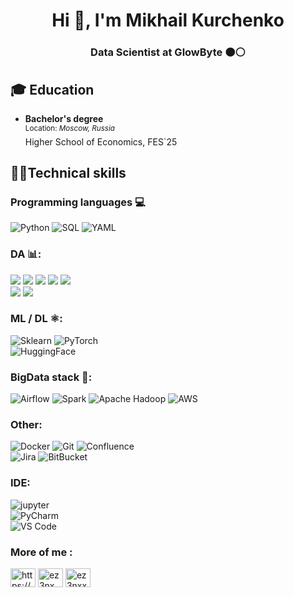 <h1 align="center">Hi 👋, I'm Mikhail Kurchenko</h1>
<h3 align="center">Data Scientist at GlowByte 🟠⚪</h3>

## 🎓 Education

- **Bachelor's degree**<br />
  <sup>Location: *Moscow, Russia* </sup><br />
  Higher School of Economics, FES`25

## 👨‍💻Technical skills

### Programming languages 💻
![Python](https://img.shields.io/badge/python-black?style=for-the-badge&logo=python)
![SQL](https://img.shields.io/badge/sql-black?style=for-the-badge)
![YAML](https://img.shields.io/badge/yaml-black?style=for-the-badge&logo=yaml&logoColor=white)

### DA 📊:
![](https://img.shields.io/badge/Numpy-informational?style=flat&logo=numpy&color=3C5186)
![](https://img.shields.io/badge/Pandas-informational?style=flat&logo=pandas&color=3C5186)
![](https://img.shields.io/badge/Scipy-informational?style=flat&logo=scipy&color=3C5186)
![](https://img.shields.io/badge/Plotly-informational?style=flat&logo=plotly&color=3C5186)
![](https://img.shields.io/badge/Polars-informational?style=flat&logo=polars&logoColor=white&color=3C5186) <br>
![](https://img.shields.io/badge/Seaborn-informational?style=flat&logo=seaborn&color=3C5186)
![](https://img.shields.io/badge/Matplotlib-informational?style=flat&color=3C5186)

### ML / DL ⚛:
![Sklearn](https://img.shields.io/badge/Scikit--learn-black?style=for-the-badge&logo=scikitlearn)
![PyTorch](https://img.shields.io/badge/PyTorch-black?style=for-the-badge&logo=PyTorch) <br>
![HuggingFace](https://img.shields.io/badge/huggingface-black?style=for-the-badge&logo=huggingface)



### BigData stack 🐘: 
![Airflow](https://img.shields.io/badge/Airflow-2.6-009688.svg?-black?style=for-the-badge&logo=Apache%20Airflow&logoColor=white)
![Spark](https://img.shields.io/badge/PySpark-3.5-009688.svg?-black?style=for-the-badge&logo=apachespark&logoColor=white)
![Apache Hadoop](https://img.shields.io/badge/Hadoop-3.3-009688.svg?-black?style=for-the-badge&logo=apachehadoop&logoColor=white)
![AWS](https://img.shields.io/badge/AWS-S3-009688.svg?-black?style=for-the-badge&logo=amazon-aws&logoColor=white)


### Other:
![Docker](https://img.shields.io/badge/docker-black?style=for-the-badge&logo=docker)
![Git](https://img.shields.io/badge/git-black?style=for-the-badge&logo=git&logoColor=orange)
![Confluence](https://img.shields.io/badge/confluence-black?style=for-the-badge&logo=confluence&logoColor=blue) <br>
![Jira](https://img.shields.io/badge/jira-black?style=for-the-badge&logo=jira&logoColor=blue)
![BitBucket](https://img.shields.io/badge/BitBucket-black?style=for-the-badge&logo=BitBucket&logoColor=blue)

### IDE:
![jupyter](https://img.shields.io/badge/Jupyter-Lab-F37626.svg?style=flat&logo=Jupyter) <br>
![PyCharm](https://img.shields.io/badge/pycharm-143?style=for-the-badge&logo=pycharm&logoColor=black&color=black&labelColor=green) <br>
![VS Code](https://img.shields.io/badge/Visual%20Studio%20Code-0078d7.svg?style=for-the-badge&logo=visual-studio-code&logoColor=white)

### More of me :
<p align="left">
<a href="https://www.kaggle.com/ez3nxx" target="blank"><img align="center" src="https://raw.githubusercontent.com/rahuldkjain/github-profile-readme-generator/master/src/images/icons/Social/kaggle.svg" alt="https://www.kaggle.com/ez3nxx" height="30" width="40" /></a>
<a href="https://instagram.com/ez3nx" target="blank"><img align="center" src="https://raw.githubusercontent.com/rahuldkjain/github-profile-readme-generator/master/src/images/icons/Social/instagram.svg" alt="ez3nx" height="30" width="40" /></a>
<a href="https://www.leetcode.com/ez3nxx" target="blank"><img align="center" src="https://raw.githubusercontent.com/rahuldkjain/github-profile-readme-generator/master/src/images/icons/Social/leet-code.svg" alt="ez3nxx" height="30" width="40" /></a>
</p>
